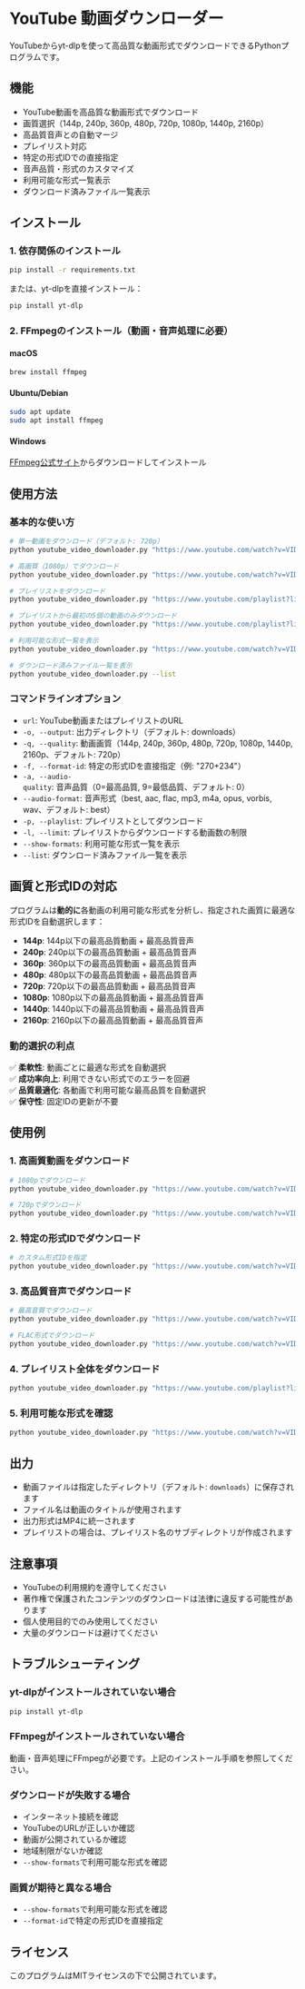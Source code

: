 # YouTube 動画ダウンローダー

YouTubeからyt-dlpを使って高品質な動画形式でダウンロードできるPythonプログラムです。

## 機能

- YouTube動画を高品質な動画形式でダウンロード
- 画質選択（144p, 240p, 360p, 480p, 720p, 1080p, 1440p, 2160p）
- 高品質音声との自動マージ
- プレイリスト対応
- 特定の形式IDでの直接指定
- 音声品質・形式のカスタマイズ
- 利用可能な形式一覧表示
- ダウンロード済みファイル一覧表示

## インストール

### 1. 依存関係のインストール

```bash
pip install -r requirements.txt
```

または、yt-dlpを直接インストール：

```bash
pip install yt-dlp
```

### 2. FFmpegのインストール（動画・音声処理に必要）

#### macOS
```bash
brew install ffmpeg
```

#### Ubuntu/Debian
```bash
sudo apt update
sudo apt install ffmpeg
```

#### Windows
[FFmpeg公式サイト](https://ffmpeg.org/download.html)からダウンロードしてインストール

## 使用方法

### 基本的な使い方

```bash
# 単一動画をダウンロード（デフォルト: 720p）
python youtube_video_downloader.py "https://www.youtube.com/watch?v=VIDEO_ID"

# 高画質（1080p）でダウンロード
python youtube_video_downloader.py "https://www.youtube.com/watch?v=VIDEO_ID" --quality 1080p

# プレイリストをダウンロード
python youtube_video_downloader.py "https://www.youtube.com/playlist?list=PLAYLIST_ID" --playlist

# プレイリストから最初の5個の動画のみダウンロード
python youtube_video_downloader.py "https://www.youtube.com/playlist?list=PLAYLIST_ID" --playlist --limit 5

# 利用可能な形式一覧を表示
python youtube_video_downloader.py "https://www.youtube.com/watch?v=VIDEO_ID" --show-formats

# ダウンロード済みファイル一覧を表示
python youtube_video_downloader.py --list
```

### コマンドラインオプション

- `url`: YouTube動画またはプレイリストのURL
- `-o, --output`: 出力ディレクトリ（デフォルト: downloads）
- `-q, --quality`: 動画画質（144p, 240p, 360p, 480p, 720p, 1080p, 1440p, 2160p、デフォルト: 720p）
- `-f, --format-id`: 特定の形式IDを直接指定（例: "270+234"）
- `-a, --audio-quality`: 音声品質（0=最高品質, 9=最低品質、デフォルト: 0）
- `--audio-format`: 音声形式（best, aac, flac, mp3, m4a, opus, vorbis, wav、デフォルト: best）
- `-p, --playlist`: プレイリストとしてダウンロード
- `-l, --limit`: プレイリストからダウンロードする動画数の制限
- `--show-formats`: 利用可能な形式一覧を表示
- `--list`: ダウンロード済みファイル一覧を表示

## 画質と形式IDの対応

プログラムは**動的に**各動画の利用可能な形式を分析し、指定された画質に最適な形式IDを自動選択します：

- **144p**: 144p以下の最高品質動画 + 最高品質音声
- **240p**: 240p以下の最高品質動画 + 最高品質音声
- **360p**: 360p以下の最高品質動画 + 最高品質音声
- **480p**: 480p以下の最高品質動画 + 最高品質音声
- **720p**: 720p以下の最高品質動画 + 最高品質音声
- **1080p**: 1080p以下の最高品質動画 + 最高品質音声
- **1440p**: 1440p以下の最高品質動画 + 最高品質音声
- **2160p**: 2160p以下の最高品質動画 + 最高品質音声

### 動的選択の利点

✅ **柔軟性**: 動画ごとに最適な形式を自動選択  
✅ **成功率向上**: 利用できない形式でのエラーを回避  
✅ **品質最適化**: 各動画で利用可能な最高品質を自動選択  
✅ **保守性**: 固定IDの更新が不要

## 使用例

### 1. 高画質動画をダウンロード
```bash
# 1080pでダウンロード
python youtube_video_downloader.py "https://www.youtube.com/watch?v=VIDEO_ID" --quality 1080p

# 720pでダウンロード
python youtube_video_downloader.py "https://www.youtube.com/watch?v=VIDEO_ID" --quality 720p
```

### 2. 特定の形式IDでダウンロード
```bash
# カスタム形式IDを指定
python youtube_video_downloader.py "https://www.youtube.com/watch?v=VIDEO_ID" --format-id "270+234"
```

### 3. 高品質音声でダウンロード
```bash
# 最高音質でダウンロード
python youtube_video_downloader.py "https://www.youtube.com/watch?v=VIDEO_ID" --quality 1080p --audio-quality 0

# FLAC形式でダウンロード
python youtube_video_downloader.py "https://www.youtube.com/watch?v=VIDEO_ID" --quality 1080p --audio-format flac
```

### 4. プレイリスト全体をダウンロード
```bash
python youtube_video_downloader.py "https://www.youtube.com/playlist?list=PLxxxxxxxx" --playlist
```

### 5. 利用可能な形式を確認
```bash
python youtube_video_downloader.py "https://www.youtube.com/watch?v=VIDEO_ID" --show-formats
```

## 出力

- 動画ファイルは指定したディレクトリ（デフォルト: `downloads`）に保存されます
- ファイル名は動画のタイトルが使用されます
- 出力形式はMP4に統一されます
- プレイリストの場合は、プレイリスト名のサブディレクトリが作成されます

## 注意事項

- YouTubeの利用規約を遵守してください
- 著作権で保護されたコンテンツのダウンロードは法律に違反する可能性があります
- 個人使用目的でのみ使用してください
- 大量のダウンロードは避けてください

## トラブルシューティング

### yt-dlpがインストールされていない場合
```bash
pip install yt-dlp
```

### FFmpegがインストールされていない場合
動画・音声処理にFFmpegが必要です。上記のインストール手順を参照してください。

### ダウンロードが失敗する場合
- インターネット接続を確認
- YouTubeのURLが正しいか確認
- 動画が公開されているか確認
- 地域制限がないか確認
- `--show-formats`で利用可能な形式を確認

### 画質が期待と異なる場合
- `--show-formats`で利用可能な形式を確認
- `--format-id`で特定の形式IDを直接指定

## ライセンス

このプログラムはMITライセンスの下で公開されています。
